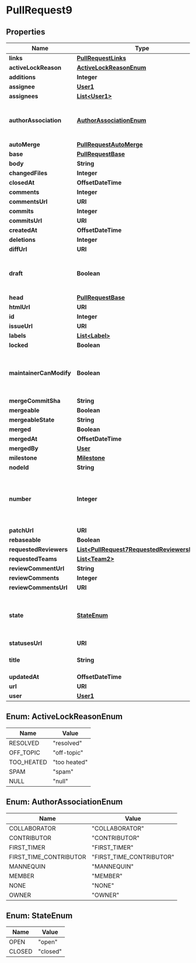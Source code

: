 

# PullRequest9


## Properties

| Name | Type | Description | Notes |
|------------ | ------------- | ------------- | -------------|
|**links** | [**PullRequestLinks**](PullRequestLinks.md) |  |  |
|**activeLockReason** | [**ActiveLockReasonEnum**](#ActiveLockReasonEnum) |  |  |
|**additions** | **Integer** |  |  [optional] |
|**assignee** | [**User1**](User1.md) |  |  |
|**assignees** | [**List&lt;User1&gt;**](User1.md) |  |  |
|**authorAssociation** | [**AuthorAssociationEnum**](#AuthorAssociationEnum) | How the author is associated with the repository. |  |
|**autoMerge** | [**PullRequestAutoMerge**](PullRequestAutoMerge.md) |  |  |
|**base** | [**PullRequestBase**](PullRequestBase.md) |  |  |
|**body** | **String** |  |  |
|**changedFiles** | **Integer** |  |  [optional] |
|**closedAt** | **OffsetDateTime** |  |  |
|**comments** | **Integer** |  |  [optional] |
|**commentsUrl** | **URI** |  |  |
|**commits** | **Integer** |  |  [optional] |
|**commitsUrl** | **URI** |  |  |
|**createdAt** | **OffsetDateTime** |  |  |
|**deletions** | **Integer** |  |  [optional] |
|**diffUrl** | **URI** |  |  |
|**draft** | **Boolean** | Indicates whether or not the pull request is a draft. |  |
|**head** | [**PullRequestBase**](PullRequestBase.md) |  |  |
|**htmlUrl** | **URI** |  |  |
|**id** | **Integer** |  |  |
|**issueUrl** | **URI** |  |  |
|**labels** | [**List&lt;Label&gt;**](Label.md) |  |  |
|**locked** | **Boolean** |  |  |
|**maintainerCanModify** | **Boolean** | Indicates whether maintainers can modify the pull request. |  [optional] |
|**mergeCommitSha** | **String** |  |  |
|**mergeable** | **Boolean** |  |  [optional] |
|**mergeableState** | **String** |  |  [optional] |
|**merged** | **Boolean** |  |  [optional] |
|**mergedAt** | **OffsetDateTime** |  |  |
|**mergedBy** | [**User**](User.md) |  |  [optional] |
|**milestone** | [**Milestone**](Milestone.md) |  |  |
|**nodeId** | **String** |  |  |
|**number** | **Integer** | Number uniquely identifying the pull request within its repository. |  |
|**patchUrl** | **URI** |  |  |
|**rebaseable** | **Boolean** |  |  [optional] |
|**requestedReviewers** | [**List&lt;PullRequest7RequestedReviewersInner&gt;**](PullRequest7RequestedReviewersInner.md) |  |  |
|**requestedTeams** | [**List&lt;Team2&gt;**](Team2.md) |  |  |
|**reviewCommentUrl** | **String** |  |  |
|**reviewComments** | **Integer** |  |  [optional] |
|**reviewCommentsUrl** | **URI** |  |  |
|**state** | [**StateEnum**](#StateEnum) | State of this Pull Request. Either &#x60;open&#x60; or &#x60;closed&#x60;. |  |
|**statusesUrl** | **URI** |  |  |
|**title** | **String** | The title of the pull request. |  |
|**updatedAt** | **OffsetDateTime** |  |  |
|**url** | **URI** |  |  |
|**user** | [**User1**](User1.md) |  |  |



## Enum: ActiveLockReasonEnum

| Name | Value |
|---- | -----|
| RESOLVED | &quot;resolved&quot; |
| OFF_TOPIC | &quot;off-topic&quot; |
| TOO_HEATED | &quot;too heated&quot; |
| SPAM | &quot;spam&quot; |
| NULL | &quot;null&quot; |



## Enum: AuthorAssociationEnum

| Name | Value |
|---- | -----|
| COLLABORATOR | &quot;COLLABORATOR&quot; |
| CONTRIBUTOR | &quot;CONTRIBUTOR&quot; |
| FIRST_TIMER | &quot;FIRST_TIMER&quot; |
| FIRST_TIME_CONTRIBUTOR | &quot;FIRST_TIME_CONTRIBUTOR&quot; |
| MANNEQUIN | &quot;MANNEQUIN&quot; |
| MEMBER | &quot;MEMBER&quot; |
| NONE | &quot;NONE&quot; |
| OWNER | &quot;OWNER&quot; |



## Enum: StateEnum

| Name | Value |
|---- | -----|
| OPEN | &quot;open&quot; |
| CLOSED | &quot;closed&quot; |




